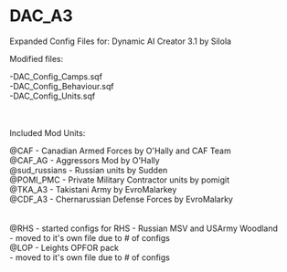 DAC_A3
======


Expanded Config Files for:
Dynamic AI Creator 3.1 by Silola

Modified files:<br>

-DAC_Config_Camps.sqf<br>
-DAC_Config_Behaviour.sqf<br>
-DAC_Config_Units.sqf<br>
<br><br>

Included Mod Units:<br>

@CAF - Canadian Armed Forces by O'Hally and CAF Team<br>
@CAF_AG - Aggressors Mod by O'Hally<br>
@sud_russians - Russian units by Sudden<br>
@POMI_PMC - Private Military Contractor units by pomigit<br>
@TKA_A3 - Takistani Army by EvroMalarkey<br>
@CDF_A3 - Chernarussian Defense Forces by EvroMalarky<br>
<br><br>
@RHS - started configs for RHS - Russian MSV and USArmy Woodland<br>
	- moved to it's own file due to # of configs<br>
@LOP - Leights OPFOR pack<br>
	- moved to it's own file due to # of configs<br>
